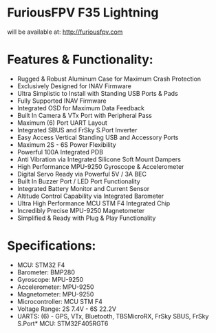 # FuriousFPV F35 Lightning

will be available at: http://furiousfpv.com

# Features & Functionality:
- Rugged & Robust Aluminum Case for Maximum Crash Protection
- Exclusively Designed for INAV Firmware
- Ultra Simplistic to Install with Standing USB Ports & Pads
- Fully Supported INAV Firmware
- Integrated OSD for Maximum Data Feedback
- Built In Camera & VTx Port with Peripheral Pass
- Maximum (6) Port UART Layout 
- Integrated SBUS and FrSky S.Port Inverter
- Easy Access Vertical Standing USB and Accessory Ports
- Maximum 2S - 6S Power Flexibility 
- Powerful 100A Integrated PDB
- Anti Vibration via Integrated Silicone Soft Mount Dampers
- High Performance MPU-9250 Gyroscope & Accelerometer 
- Digital Servo Ready via Powerful 5V / 3A BEC
- Built In Buzzer Port / LED Port Functionality
- Integrated Battery Monitor and Current Sensor 
- Altitude Control Capability via Integrated Barometer 
- Ultra High Performance MCU STM F4 Integrated Chip
- Incredibly Precise MPU-9250 Magnetometer 
- Simplified & Ready with Plug & Play Functionality 

# Specifications:
- MCU: STM32 F4
- Barometer: BMP280
- Gyroscope: MPU-9250
- Accelerometer: MPU-9250
- Magnetometer: MPU-9250
- Microcontroller: MCU STM F4
- Voltage Range: 2S 7.4V - 6S 22.2V
- UARTS: (6) - GPS, VTx, Bluetooth, TBSMicroRX, FrSky SBUS, FrSky S.Port* MCU: STM32F405RGT6

